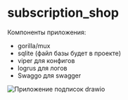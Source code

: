# subscription_shop


Компоненты приложения:
- gorilla/mux
- sqlite (файл базы будет в проекте)
- viper для конфигов
- logrus для логов
- Swaggo для swagger

![Приложение подписок drawio](https://github.com/user-attachments/assets/ae3a7e2b-1a76-4ee7-b41f-c2b20fcfb108)

